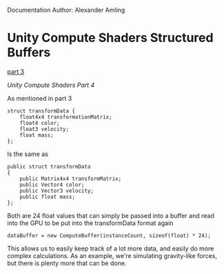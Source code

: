 Documentation Author: Alexander Amling

# Unity Compute Shaders Structured Buffers

[part 3](https://github.com/IGME-RIT/unity-compute-shaders)

*Unity Compute Shaders Part 4*

As mentioned in part 3

```
struct transformData {
	float4x4 transformationMatrix;
	float4 color;
	float3 velocity;
	float mass;
};
```
Is the same as
```
public struct transformData
{
    public Matrix4x4 transformMatrix;
    public Vector4 color;
    public Vector3 velocity;
    public float mass;
}; 
```
Both are 24 float values that can simply be passed into a buffer and read into the GPU to be put into the transformData format again
```
dataBuffer = new ComputeBuffer(instanceCount, sizeof(float) * 24);
```
This allows us to easily keep track of a lot more data, and easily do more complex calculations. As an example, we're simulating gravity-like forces, but there is plenty more that can be done.
